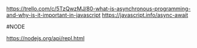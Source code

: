 https://trello.com/c/5TzQwzMJ/80-what-is-asynchronous-programming-and-why-is-it-important-in-javascript
https://javascript.info/async-await


#NODE

https://nodejs.org/api/repl.html
